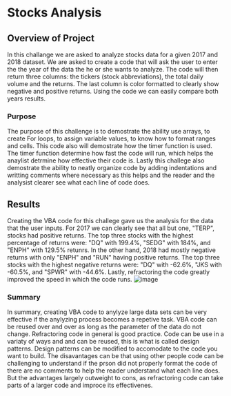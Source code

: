 # Stocks Analysis

## Overview of Project
In this challange we are asked to analyze stocks data for a given 2017 and 2018 dataset. We are asked to create a code that will ask the user to enter the the year of the data the he or she wants to analyze. The code will then return three columns: the tickers (stock abbreviations), the total daily volume and the returns. The last column is color formatted to clearly show negative and positive returns. Using the code we can easily compare both years results.

### Purpose
The purpose of this challenge is to demostrate the ability use arrays, to create For loops, to assign variable values, to know how to format ranges and cells. This code also will demostrate how the timer function is used. The timer function determine how fast the code will run, which helps the anaylist detrmine how effective their code is. Lastly this challege also demostrate the ability to neatly organize code by adding indentations and writting comments where necessary as this helps and the reader and the analysist clearer see what each line of code does. 

## Results
Creating the VBA code for this challege gave us the analysis for the data that the user inputs. For 2017 we can clearly see that all but one, "TERP", stocks had positive returns.  The top three stocks with the highest percentage of returns were: "DQ" with 199.4%, "SEDG" with 184%, and "ENPH" with 129.5% retunrs. In the other hand, 2018 had mostly negative returns with only "ENPH" and "RUN" having positive returns. The top three stocks with the highest negative returns were: "DQ" with -62.6%, "JKS with -60.5%, and "SPWR" with -44.6%. Lastly, refractoring the code greatly improved the speed in which the code runs. 
![image](https://user-images.githubusercontent.com/95899763/149704572-5cd7c5ed-3d1d-4f45-849c-1106818e8402.png)


### Summary
In summary, creating VBA code to anylyze large data sets can be very effective if the anylyzing process becomes a repetive task. VBA code can be reused over and over as long as the parameter of the data do not change. Refractoring code in general is good practice. Code can be use in a variaty of ways and and can be reused, this is what is called design patterns. Design patterns can be modified to accomodate to the code you want to build. The disavantages can be that using other people code can be challenging to understand if the prson did not properly format the code of there are no comments to help the reader understand what each line does. But the advantages largely outweight to cons, as refractoring code can take parts of a larger code and improce its effectivenes.

